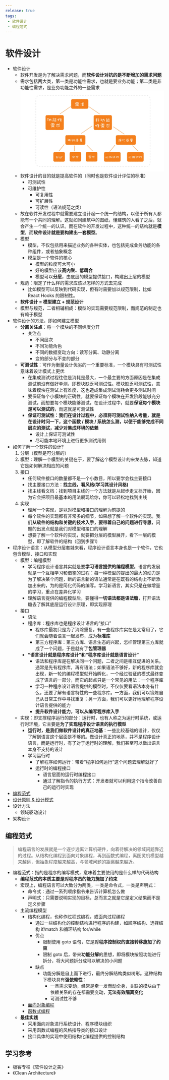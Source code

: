 ```yaml
---
release: true
tags:
 - 软件设计
 - 编程范式
---
```


# 软件设计

- 软件设计
  - 软件开发是为了解决需求问题，而**软件设计对抗的是不断增加的需求问题**
  - 需求包括两大类，第一类是功能性需求，也就是要业务功能；第二类是非功能性需求，是业务功能之外的一些需求  ![图 9](./images/1665159249126.png)  
  - 软件设计的目的就是提高软件的（同时也是软件设计评估的标准）
    - 可测试性
    - 可维护性
      - 可复用性
      - 可扩展性
      - 可读性（语法规范之类）
  - 故在软件开发过程中就需要建立设计起一个统一的结构，以便于所有人都能有一个共同的理解。这就如同建筑中的图纸，懂建筑的人看了之后，就会产生一个统一的认识。而在软件的开发过程中，这种统一的结构就是**模型**，而**软件设计就是要构建出一套模型**。
  - 模型
    - 模型，不仅包括用来描述业务的各种实体，也包括完成业务功能的各种组件，或者抽象概念
    - 模型是一个软件的核心
      - 模型的粒度可大可小
      - 好的模型应该**高内聚、低耦合**
      - 模型可以**分层**，由底层的模型提供接口，构建出上层的模型
  - 规范：限定了什么样的需求应该以怎样的方式去完成
    - 比如模型可以反映到代码实现，但有时需要加以规范限制，比如 React Hooks 的限制性。
  - **软件设计 = 模型建立 + 规范设计**
  - 模型与规范，二者相辅相成：模型的实现需要规范限制，而规范的制定也有赖于模型
- 软件设计的方法，即如何建立模型
  - **分离关注点**：将一个模块的不同纬度分开
    - 关注点
      - 不同层次
      - 不同功能角色
      - 不同的数据变动方向：读写分离、动静分离
      - 变的部分与不变的部分
  - **可测试性**：可作为衡量设计优劣的一个重要标准，一个模块具有可测试性意味着设计模式上更优
    - 在集成测试过程往往是消耗是最大，一个最主要的方面原因是在集成测试前没有做好单测，即模块缺乏可测试性。模块缺乏可测试性，意味着模块在测试上有难度，这也造成集成测试消耗会更多测试时间
    - 要保证每个小模块的正确性，就要保证每个模块在开发阶段能够充分测试，而想要每个模块能够测试，在设计过程中，就要**保证每个模块是可以测试的**，而这就是可测试性
    - **保证可测试性：我们在设计过程中，必须将可测试性纳入考量，就是在设计时问一下，这个函数 / 模块 / 系统怎么测，以便于能够完成不同层次的测试，减少对集成环境的依赖**
      - 设计上保证可测试性
      - 尽可能本地环境上进行更多测试用例
- 如何了解一个软件的设计?
  1. 分层（模型是可分层的）
  2. 模型：理解一个模型的关键在于，要了解这个模型设计的来龙去脉，知道它是如何解决相应的问题
  3. 接口
     - 任何软件接口的数量都不是一个小数目，所以要学会找主要接口
     - 找主要接口方法：**找主线，看风格(学习其设计风格)**
     - 找主线看文档：找到项目主线的一个方法就是从起步走文档开始，因为它会把项目最基本的用法展现给你，你可以轻松地找到主线
  4. 实现
     - 理解一个实现，是以对模型和接口的理解为前提的
     - 每个软件的实现都有非常多的细节，如果想了解一个软件的实现。我们**从软件的结构和关键的技术入手，要带着自己的问题进行寻思**，问题的出发点就是我们对模型和接口的理解
     - 想要了解一个软件的实现，就要把分层的模型展开，看下一层的模型，即了解软件的结构（回到步骤1）
- 程序设计语言：从模型分层套娃来看，程序设计语言本身也是一个软件，它也包含模型、接口和实现
  - 模型：编程模型
    - 学习程序设计语言其实就是要**学习语言提供的编程模型**。语言的发展就是一个互相学习和借鉴的过程：每一种模型的提出的最大的动力是为了解决某个问题，新的语言新的语法通常是在既有的结构上不断添加出来的，为的是简化代码的编写。学习新语言，其实只是在做增量的学习，重点在差异化学习
    - 理解语言提供的编程模型后，要懂得**一切语法都是语法糖**，打开语法糖去了解其底层运行设计原理，即实现原理
  - 接口
    - 语法
    - 程序库：程序库也是程序设计语言的”接口”
      - 程序库最初只是为了消除重复，有一些程序库实在是太常用了，它们就会随着语言一起发布，成为**标准库**
      - 第三方程序库：第三方库、语言生态的兴起，怎样管理第三方库就成了一个问题，于是就有了**包管理器**
    - **“语言设计就是程序库设计”和“程序库设计就是语言设计”**
      - 语法和程序库是在解决同一个问题，二者之间是相互促进的关系。通常是先有程序库，再有语法；如果语法不够好，新的程序库就会出现，新一轮的编程模型就开始孵化，一个经过验证的模式最终变成了语言的一部分，而它的起点只是一个常见的用法：一个程序库
      - 学习一种程序设计语言提供的模型时，不仅仅要看语法本身有什么，还要了解有语言特性的一些程序库。一方面，我们可以锻炼自己从日常工作中寻找重复；另一方面，我们可以更好地理解程序设计语言提供的能力
      - **提升软件设计能力，可以从编写程序库入手**
  - 实现：即支撑程序运行的部分：运行时，也有人称之为运行时系统，或运行时环境，它主要是**为了实现程序设计语言的执行模型**
    - **运行时，是我们做软件设计的真正地基**：一些比较基础的设计，仅仅了解到语言这个层面是不够的。做设计真正的地基，并不是程序设计语言，而是运行时，有了对于运行时的理解，我们甚至可以做出语言本身不支持的设计
    - 学习运行时
      - 了解程序如何运行：带着“程序如何运行”这个问题去理解就好了
      - 运行时的编程接口
        - 语言层面的运行时编程接口
        - 通过了解指令的执行方式：开发者就可以利用这个指令改善自己的运行时实现
- [编程范式](#编程范式)
- [设计原则 & 设计模式](./设计原则及模式.md)
- 设计方法
  - 领域驱动设计
- 架构设计

## 编程范式

> 编程语言的发展就是一个逐步远离计算机硬件，向着待解决的领域问题靠近的过程。从结构化编程到面向对象编程，再到函数式编程，离图灵机模型越来越远，但抽象程度越来越高，与领域问题的距离越来越近。

- 编程范式：指的是程序的编写模式，意味着主要使用的是什么样的代码结构
  - **编程范式的本质主要是对程序员的能力施加了约束**
  - 宏观上，编程语言可以大致分为两类，一类是命令式，一类是声明式：
    - 命令式：通过一系列顺序指令来告诉计算机怎么做
    - 声明式：只需要说明实现的目标，总而言之就是它是定义结果而不是定义步骤
  - 主流编程模型
    - 结构化编程，也称作过程式编程，或面向过程编程
      - 通过一些结构化的控制结构进行程序的构建，如顺序结构、选择结构 if/match 和循环结构 for/while
      - 优点
        - 限制使用 goto 语句，它是**对程序控制权的直接转移施加了约束**
        - 限制 goto 后，带来**功能分解**的思想，即将模块按照功能进行拆分，将大问题拆分成可以解决的小问题
      - 缺点
        - 功能分解是自上而下进行，最终分解结构类似树形。这种结构下模块具有**强依赖性**：
          - 一旦需求变动，经常是牵一发而动全身，关联的模块由于依赖关系的存在都需要变动，**无法有效隔离变化**
          - 可测试性不够
    - [面向对象编程](./面向对象编程.md)
    - [函数式编程](./函数式编程.md)
  - **最佳实践**
    - 采用面向对象进行系统设计、程序模块组织
    - 采用函数式编程的风格指导类的接口设计
    - 接口具体的实现中使用结构化编程提供的控制结构

## 学习参考

- 极客专栏《软件设计之美》
- 《Clean Architecture》